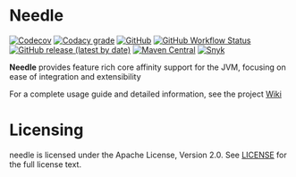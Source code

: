 # Needle

[![Codecov](https://img.shields.io/codecov/c/github/sheinbergon/needle?logo=codecov&style=for-the-badge)](https://codecov.io/gh/sheinbergon/needle)
[![Codacy grade](https://img.shields.io/codacy/grade/b038c1739cec4d439736125a3e376139?logo=codacy&style=for-the-badge)](https://app.codacy.com/manual/sheinbergon/needle)
[![GitHub](https://img.shields.io/github/license/sheinbergon/needle?color=pink&logo=apache&style=for-the-badge)](https://github.com/sheinbergon/needle/blob/main/LICENSE)
[![GitHub Workflow Status](https://img.shields.io/github/workflow/status/sheinbergon/needle/multi-platform-ci?logo=github&style=for-the-badge)](https://github.com/sheinbergon/needle/actions?query=workflow%3Amulti-platform-ci)
[![GitHub release (latest by date)](https://img.shields.io/github/v/release/sheinbergon/needle?color=%2340E0D0&logo=github&style=for-the-badge)](https://github.com/sheinbergon/needle/releases/latest)
[![Maven Central](https://img.shields.io/maven-central/v/org.sheinbergon/needle-core?color=Crimson&logo=Apache%20Maven&style=for-the-badge)](https://search.maven.org/search?q=g:org.sheinbergon%20a:needle*)
[![Snyk](https://img.shields.io/snyk/vulnerabilities/github/sheinbergon/needle?color=%2340E0D0&label=Snyk&logo=snyk&logoColor=silver&style=for-the-badge)](https://snyk.io/test/github/sheinbergon/needle?targetFile=build.gradle)


**Needle** provides feature rich core affinity support for the JVM, 
focusing on ease of integration and extensibility  

For a complete usage guide and detailed information, see the project [Wiki](https://github.com/sheinbergon/needle/wiki)

# Licensing
needle is licensed under the Apache License, Version 2.0. See [LICENSE](https://github.com/sheinbergon/needle/blob/main/LICENSE) for the full license text.

